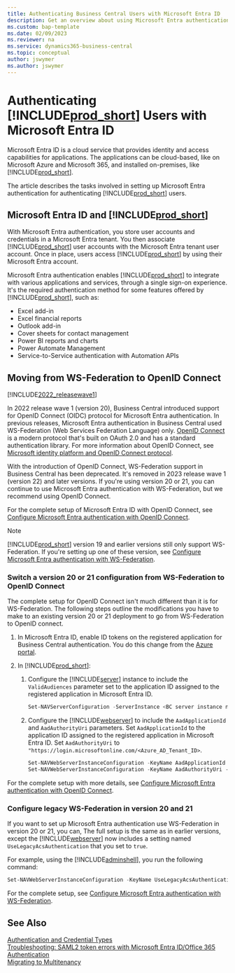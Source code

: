 ```yaml
---
title: Authenticating Business Central Users with Microsoft Entra ID 
description: Get an overview about using Microsoft Entra authentication in Business Central.
ms.custom: bap-template
ms.date: 02/09/2023
ms.reviewer: na
ms.service: dynamics365-business-central
ms.topic: conceptual
author: jswymer
ms.author: jswymer
---
```

# Authenticating [!INCLUDE[prod_short](../developer/includes/prod_short.md)] Users with Microsoft Entra ID 

Microsoft Entra ID is a cloud service that provides identity and access capabilities for applications. The applications can be cloud-based, like on Microsoft Azure and  Microsoft 365, and installed on-premises, like [!INCLUDE[prod_short](../developer/includes/prod_short.md)].

The article describes the tasks involved in setting up Microsoft Entra authentication for authenticating [!INCLUDE[prod_short](../developer/includes/prod_short.md)] users.

## Microsoft Entra ID and [!INCLUDE[prod_short](../developer/includes/prod_short.md)]

With Microsoft Entra authentication, you store user accounts and credentials in a Microsoft Entra tenant. You then associate [!INCLUDE[prod_short](../developer/includes/prod_short.md)] user accounts with the Microsoft Entra tenant user account. Once in place, users access [!INCLUDE[prod_short](../developer/includes/prod_short.md)] by using their Microsoft Entra account.  

Microsoft Entra authentication enables [!INCLUDE[prod_short](../developer/includes/prod_short.md)] to integrate with various applications and services, through a single sign-on experience. It's the required authentication method for some features offered by [!INCLUDE[prod_short](../developer/includes/prod_short.md)], such as:  

- Excel add-in
- Excel financial reports
- Outlook add-in
- Cover sheets for contact management
- Power BI reports and charts
- Power Automate Management
- Service-to-Service authentication with Automation APIs

## Moving from WS-Federation to OpenID Connect

[!INCLUDE[2022_releasewave1](../includes/2022_releasewave1.md)]

In 2022 release wave 1 (version 20), Business Central introduced support for OpenID Connect (OIDC) protocol for Microsoft Entra authentication. In previous releases, Microsoft Entra authentication in Business Central used WS-Federation (Web Services Federation Language) only. [OpenID Connect](https://openid.net/connect/) is a modern protocol that's built on OAuth 2.0 and has a standard authentication library. For more information about OpenID Connect, see [Microsoft identity platform and OpenID Connect protocol](/azure/active-directory/develop/v2-protocols-oidc).

With the introduction of OpenID Connect, WS-Federation support in Business Central has been deprecated. It's removed in 2023 release wave 1 (version 22) and later versions. If you're using version 20 or 21, you can continue to use Microsoft Entra authentication with WS-Federation, but we recommend using OpenID Connect.

For the complete setup of Microsoft Entra ID with OpenID Connect, see [Configure Microsoft Entra authentication with OpenID Connect](authenticating-users-with-azure-ad-openid-connect.md).

> [!NOTE]
> [!INCLUDE[prod_short](../developer/includes/prod_short.md)] version 19 and earlier versions still only support WS-Federation. If you're setting up one of these version, see [Configure Microsoft Entra authentication with WS-Federation](authenticating-users-with-azure-active-directory.md).

### Switch a version 20 or 21 configuration from WS-Federation to OpenID Connect

The complete setup for OpenID Connect isn't much different than it is for WS-Federation. The following steps outline the modifications you have to make to an existing version 20 or 21 deployment to go from WS-Federation to OpenID connect.

1. In Microsoft Entra ID, enable ID tokens on the registered application for Business Central authentication. You do this change from the [Azure portal](https://portal.azure.com).
2. In [!INCLUDE[prod_short](../developer/includes/prod_short.md)]:

    1. Configure the [!INCLUDE[server](../developer/includes/server.md)] instance to include the `ValidAudiences` parameter set to the application ID assigned to the registered application in Microsoft Entra ID.

        ```powershell
        Set-NAVServerConfiguration -ServerInstance <BC server instance name>  -KeyName ValidAudiences -KeyValue "<application ID>"
        ```

    2. Configure the [!INCLUDE[webserver](../developer/includes/webserver.md)] to include the `AadApplicationId` and `AadAuthorityUri` parameters. Set `AadApplicationId` to the application ID assigned to the registered application in Microsoft Entra ID. Set `AadAuthorityUri` to `"https://login.microsoftonline.com/<Azure_AD_Tenant_ID>`.

        ```powershell 
        Set-NAVWebServerInstanceConfiguration -KeyName AadApplicationId -KeyValue "<Azure_AD_Application_ID>"
        Set-NAVWebServerInstanceConfiguration -KeyName AadAuthorityUri -KeyValue "https://login.microsoftonline.com/<Azure_AD_Tenant_ID>"
        ```

For the complete setup with more details, see [Configure Microsoft Entra authentication with OpenID Connect](authenticating-users-with-azure-ad-openid-connect.md).

### Configure legacy WS-Federation in version 20 and 21

If you want to set up Microsoft Entra authentication use WS-Federation in version 20 or 21, you can, The full setup is the same as in earlier versions, except the [!INCLUDE[webserver](../developer/includes/webserver.md)] now includes a setting named `UseLegacyAcsAuthentication` that you set to `true`.

For example, using the [!INCLUDE[adminshell](../developer/includes/adminshell.md)], you run the following command:

```powershell
Set-NAVWebServerInstanceConfiguration -KeyName UseLegacyAcsAuthentication -KeyValue "true"
```

For the complete setup, see [Configure Microsoft Entra authentication with WS-Federation](authenticating-users-with-azure-active-directory.md).

## See Also  

[Authentication and Credential Types](Users-Credential-Types.md)  
[Troubleshooting: SAML2 token errors with Microsoft Entra ID/Office 365 Authentication](troubleshooting-SAML2-token-not-valid-because-validity-period-ended.md)  
[Migrating to Multitenancy](../deployment/migrating-to-multitenancy.md)

